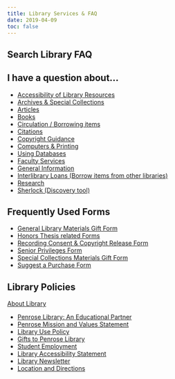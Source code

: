 ```yaml
---
title: Library Services & FAQ
date: 2019-04-09
toc: false
---
```

## Search Library FAQ

<script src="https://asklibrarian.whitman.edu/1.0/widgets/14974"></script>

<div id="s-la-widget-14974"></div>

<div style="display:block; clear:both">

<div id="q1" class="pull-left">

## I have a question about…

* [Accessibility of Library Resources](https://asklibrarian.whitman.edu/faq/332328)
* [Archives & Special Collections](http://asklibrarian.whitman.edu/search/?t=0&adv=1&topics=Archives%20%26%20Special%20Collections)
* [Articles](http://asklibrarian.whitman.edu/search/?t=0&adv=1&topics=Articles)
* [Books](http://asklibrarian.whitman.edu/search/?t=0&adv=1&topics=Books)
* [Circulation / Borrowing items](http://asklibrarian.whitman.edu/search/?t=0&adv=1&topics=Circulation)
* [Citations](http://asklibrarian.whitman.edu/search/?topics=Citations)
* [Copyright Guidance](http://libguides.whitman.edu/copyright_ip)
* [Computers & Printing](http://asklibrarian.whitman.edu/search/?t=0&adv=1&topics=Computers%20%26%20Printing)
* [Using Databases](http://asklibrarian.whitman.edu/search/?t=0&adv=1&topics=Databases)
* [Faculty Services](http://asklibrarian.whitman.edu/search/?t=0&adv=1&topics=Faculty%20Services)
* [General Information](http://asklibrarian.whitman.edu/search/?t=0&adv=1&topics=General%20Information)
* [Interlibrary Loans (Borrow items from other libraries)](http://asklibrarian.whitman.edu/search/?t=0&adv=1&topics=ILL)
* [Research](http://asklibrarian.whitman.edu/search/?t=0&adv=1&topics=Research)
* [Sherlock (Discovery tool)](http://asklibrarian.whitman.edu/search/?t=0&adv=1&topics=Sherlock)

</div>

<div id="q2" class="pull-right">

## Frequently Used Forms

* [General Library Materials Gift Form](http://works.whitman.edu/giftform)
* [Honors Thesis related Forms](https://library.whitman.edu/thesis/#downloads)
* [Recording Consent & Copyright Release Form](http://works.whitman.edu/recordingconsentform)
* [Senior Privileges Form](http://works.whitman.edu/seniorprivileges)
* [Special Collections Materials Gift Form](http://works.whitman.edu/archivesgiftform)
* [Suggest a Purchase Form](https://goo.gl/forms/c88IYFI6ZPPZpg8C2)


## Library Policies

[About Library](/about_the_library/)

* [Penrose Library: An Educational Partner](https://penrose.whitman.edu/about_the_library/#penrose-library-an-educational-partner)
* [Penrose Mission and Values Statement](https://penrose.whitman.edu/about_the_library/#penrose-mission-and-values-statement)
* [Library Use Policy](https://penrose.whitman.edu/about_the_library/#library-use-policy)
* [Gifts to Penrose Library](https://penrose.whitman.edu/about_the_library/#gifts-to-penrose-library)
* [Student Employment](https://penrose.whitman.edu/about_the_library/#student-employment)
* [Library Accessibility Statement](https://penrose.whitman.edu/about_the_library/#library-accessibility-statement)
* [Library Newsletter](https://penrose.whitman.edu/about_the_library/#library-newsletter)
* [Location and Directions](https://penrose.whitman.edu/about_the_library/#location-and-directions)

</div>
</div>